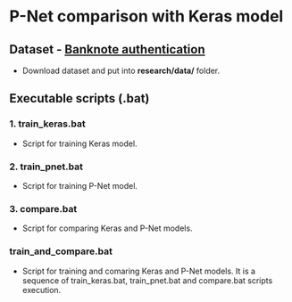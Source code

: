 # P-Net comparison with Keras model

## Dataset - [Banknote authentication](https://archive.ics.uci.edu/ml/datasets/banknote+authentication)

- Download dataset and put into **research/data/** folder.

## Executable scripts (.bat)

### 1. train_keras.bat

- Script for training Keras model.

### 2. train_pnet.bat

- Script for training P-Net model.

### 3. compare.bat

- Script for comparing Keras and P-Net models.

### train_and_compare.bat

- Script for training and comaring Keras and P-Net models. It is a sequence of train_keras.bat, train_pnet.bat and compare.bat scripts execution.






